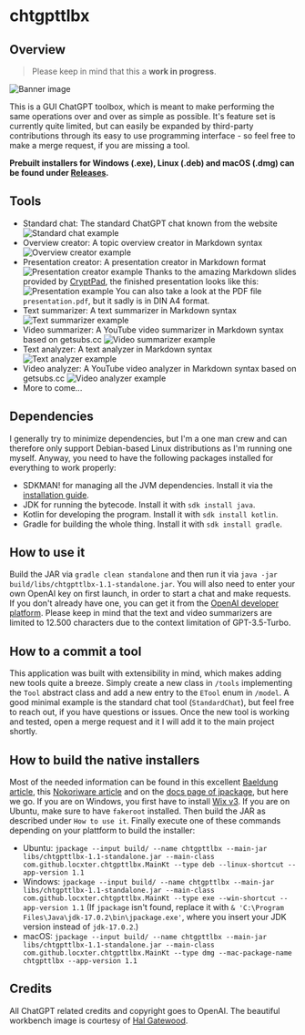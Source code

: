 # chtgpttlbx

## Overview

> Please keep in mind that this a **work in progress**.

![Banner image](banner.png)

This is a GUI ChatGPT toolbox, which is meant to make performing the same operations over and over as simple as possible. It's feature set is currently quite limited, but can easily be expanded by third-party contributions through its easy to use programming interface - so feel free to make a merge request, if you are missing a tool.

**Prebuilt installers for Windows (.exe), Linux (.deb) and macOS (.dmg) can be found under [Releases](https://github.com/locxter/chtgpttlbx/releases).**

## Tools

- Standard chat: The standard ChatGPT chat known from the website
![Standard chat example](standard-chat.png)
- Overview creator: A topic overview creator in Markdown syntax
![Overview creator example](overview-creator.png)
- Presentation creator: A presentation creator in Markdown format
![Presentation creator example](presentation-creator.png)
Thanks to the amazing Markdown slides provided by [CryptPad](https://cryptpad.fr/), the finished presentation looks like this:
![Presentation example](presentation.png)
You can also take a look at the PDF file `presentation.pdf`, but it sadly is in DIN A4 format.
- Text summarizer: A text summarizer in Markdown syntax
![Text summarizer example](text-summarizer.png)
- Video summarizer: A YouTube video summarizer in Markdown syntax based on getsubs.cc
![Video summarizer example](video-summarizer.png)
- Text analyzer: A text analyzer in Markdown syntax
  ![Text analyzer example](text-analyzer.png)
- Video analyzer: A YouTube video analyzer in Markdown syntax based on getsubs.cc
  ![Video analyzer example](video-analyzer.png)
- More to come...

## Dependencies

I generally try to minimize dependencies, but I'm a one man crew and can therefore only support Debian-based Linux distributions as I'm running one myself. Anyway, you need to have the following packages installed for everything to work properly:

- SDKMAN! for managing all the JVM dependencies. Install it via the [installation guide](https://sdkman.io/install).
- JDK for running the bytecode. Install it with `sdk install java`.
- Kotlin for developing the program. Install it with `sdk install kotlin`.
- Gradle for building the whole thing. Install it with `sdk install gradle`.

## How to use it

Build the JAR via `gradle clean standalone` and then run it via `java -jar build/libs/chtgpttlbx-1.1-standalone.jar`. You will also need to enter your own OpenAI key on first launch, in order to start a chat and make requests. If you don't already have one, you can get it from the [OpenAI developer platform](https://platform.openai.com/account/api-keys). Please keep in mind that the text and video summarizers are limited to 12.500 characters due to the context limitation of GPT-3.5-Turbo.

## How to a commit a tool

This application was built with extensibility in mind, which makes adding new tools quite a breeze. Simply create a new class in `/tools` implementing the `Tool` abstract class and add a new entry to the `ETool` enum in `/model`. A good minimal example is the standard chat tool (`StandardChat`), but feel free to reach out, if you have questions or issues. Once the new tool is working and tested, open a merge request and it I will add it to the main project shortly.

## How to build the native installers

Most of the needed information can be found in this excellent [Baeldung article](https://www.baeldung.com/java14-jpackage), this [Nokoriware article](https://www.nokoriware.com/blog/2021/9/12/java-using-jpackage-quick-start-guide-for-windows) and on the [docs page of jpackage](https://docs.oracle.com/en/java/javase/17/jpackage/packaging-overview.html#GUID-C1027043-587D-418D-8188-EF8F44A4C06A), but here we go. If you are on Windows, you first have to install [Wix v3](https://wixtoolset.org/docs/wix3/). If you are on Ubuntu, make sure to have `fakeroot` installed. Then build the JAR as described under `How to use it`. Finally execute one of these commands depending on your plattform to build the installer:

- Ubuntu: `jpackage --input build/ --name chtgpttlbx --main-jar libs/chtgpttlbx-1.1-standalone.jar --main-class com.github.locxter.chtgpttlbx.MainKt --type deb --linux-shortcut --app-version 1.1`
- Windows: `jpackage --input build/ --name chtgpttlbx --main-jar libs/chtgpttlbx-1.1-standalone.jar --main-class com.github.locxter.chtgpttlbx.MainKt --type exe --win-shortcut --app-version 1.1` (If `jpackage` isn't found, replace it with `& 'C:\Program Files\Java\jdk-17.0.2\bin\jpackage.exe'`, where you insert your JDK version instead of `jdk-17.0.2`.)
- macOS: `jpackage --input build/ --name chtgpttlbx --main-jar libs/chtgpttlbx-1.1-standalone.jar --main-class com.github.locxter.chtgpttlbx.MainKt --type dmg --mac-package-name chtgpttlbx --app-version 1.1`

## Credits

All ChatGPT related credits and copyright goes to OpenAI. The beautiful workbench image is courtesy of [Hal Gatewood](https://unsplash.com/photos/v7WyjiyXNr4).
